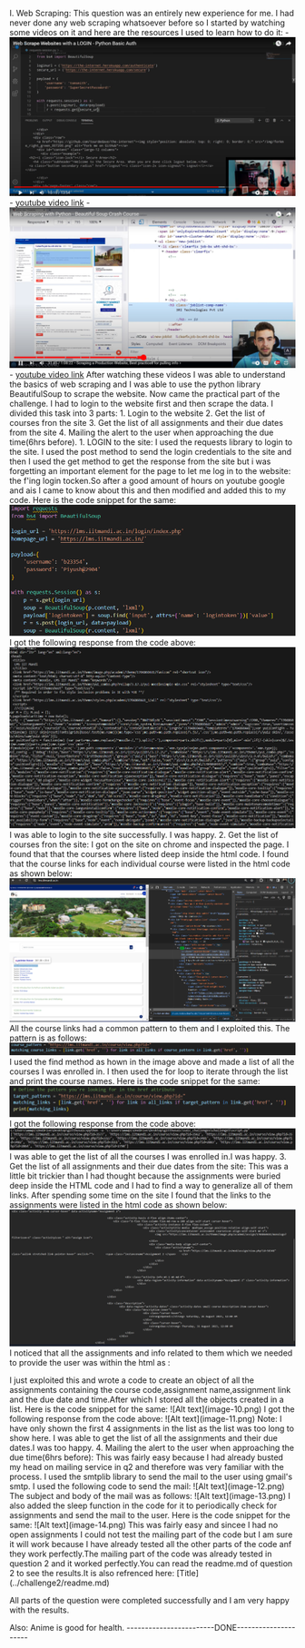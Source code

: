 I. Web Scraping:
This question was an entirely new experience for me. I had never done any web scraping whatsoever before so I started by watching some videos on it and here are the resources I used to learn how to do it: - ![Alt text](image-1.png) - [youtube video link]('https://youtu.be/cV21EOf5bbA?si=8dy5Y0j-wD-vfD1B') - ![Alt text](image-2.png) - [youtube video link]('https://youtu.be/XVv6mJpFOb0?si=QY3se2zqKmADyTMR')
After watching these videos I was able to understand the basics of web scraping and I was able to use the python library BeautifulSoup to scrape the website. Now came the practical part of the challenge. I had to login to the website first and then scrape the data.
I divided this task into 3 parts: 1. Login to the website 2. Get the list of courses fron the site 3. Get the list of all assignments and their due dates from the site 4. Mailing the alert to the user when approaching the due time(6hrs before). 1. LOGIN to the site:
I used the requests library to login to the site. I used the post method to send the login credentials to the site and then I used the get method to get the response from the site but i was forgetting an important element for the page to let me log in to the website: the f'ing login tocken.So after a good amount of hours on youtube google and ais I came to know about this and then modified and added this to my code. Here is the code snippet for the same:
![Alt text](image-3.png)
I got the following response from the code above:
![Alt text](image-4.png)
I was able to login to the site successfully.
I was happy. 2. Get the list of courses fron the site:
I got on the site on chrome and inspected the page. I found that that the courses where listed deep inside the html code. I found that the course links for each individual course were listed in the html code as shown below:
![Alt text](image-5.png)
All the course links had a common pattern to them and I exploited this. The pattern is as follows:
![Alt text](image-6.png)
I used the find method as hown in the image above and made a list of all the courses I was enrolled in. I then used the for loop to iterate through the list and print the course names. Here is the code snippet for the same:
![Alt text](image-8.png)
I got the following response from the code above:
![Alt text](image-7.png)  
 I was able to get the list of all the courses I was enrolled in.I was happy. 3. Get the list of all assignments and their due dates from the site:
This was a little bit trickier than I had thought because the assignments were buried deep inside the HTML code and I had to find a way to generalize all of them links. After spending some time on the site I found that the links to the assignments were listed in the html code as shown below:
![Alt text](image-9.png)
I noticed that all the assignments and info related to them which we needed to provide the user was within the html as :
<div class="activity-item cursor-hover" data-activityname="Assignment 2">
I just exploited this and wrote a code to create an object of all the assignments containing the course code,assignment name,assignment link and the due date and time.After which I stored all the objects created in a list. Here is the code snippet for the same:
![Alt text](image-10.png)
I got the following response from the code above:
![Alt text](image-11.png)
Note: I have only shown the first 4 assignments in the list as the list was too long to show here.
I was able to get the list of all the assignments and their due dates.I was too happy. 4. Mailing the alert to the user when approaching the due time(6hrs before):
This was fairly easy because I had already busted my head on mailing service in q2 and therefore was very familiar with the process. I used the smtplib library to send the mail to the user using gmail's smtp. I used the following code to send the mail:
![Alt text](image-12.png)
The subject and body of the mail was as follows:
![Alt text](image-13.png)
I also added the sleep function in the code for it to periodically check for assignments and send the mail to the user. Here is the code snippet for the same:
![Alt text](image-14.png)
This was fairly easy and sincee I had no open assignments I could not test the mailing part of the code but I am sure it will work because I have already tested all the other parts of the code anf they work perfectly.The mailing part of the code was already tested in question 2 and it worked perfectly.You can read the readme.md of question 2 to see the results.It is also refrenced here:
[Title](../challenge2/readme.md)

All parts of the question were completed successfully and I am very happy with the results.

Also: Anime is good for health.
------------------------DONE---------------------
